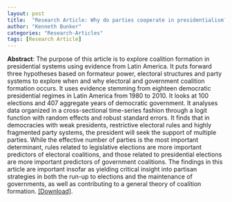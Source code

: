 ```yaml
---
layout: post
title:  "Research Article: Why do parties cooperate in presidentialism? Electoral and government coalition formation in Latin America"
author: "Kenneth Bunker"
categories: "Research-Articles"
tags: [Research Article]
---
```


**Abstract**: The purpose of this article is to explore coalition formation in presidential systems using evidence from Latin America. It puts forward three hypotheses based on formateur power, electoral structures and party systems to explore when and why electoral and government coalition formation occurs. It uses evidence stemming from eighteen democratic presidential regimes in Latin America from 1980 to 2010. It looks at 100 elections and 407 aggregate years of democratic government. It analyses data organized in a cross-sectional time-series fashion through a logit function with random effects and robust standard errors. It finds that in democracies with weak presidents, restrictive electoral rules and highly fragmented party systems, the president will seek the support of multiple parties. While the effective number of parties is the most important determinant, rules related to legislative elections are more important predictors of electoral coalitions, and those related to presidential elections are more important predictors of government coalitions. The findings in this article are important insofar as yielding critical insight into partisan strategies in both the run-up to elections and the maintenance of governments, as well as contributing to a general theory of coalition formation. [[Download]](https://recyt.fecyt.es/index.php/RevEsPol/article/view/76893).
